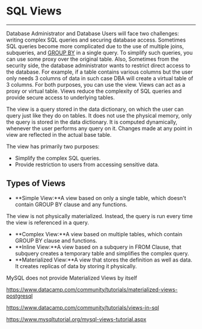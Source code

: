 # SQL Views

---

Database Administrator and Database Users will face two challenges: writing complex SQL queries and securing database access. Sometimes SQL queries become more complicated due to the use of multiple joins, subqueries, and [GROUP BY](https://www.datacamp.com/community/tutorials/group-by-having-clause-sql) in a single query. To simplify such queries, you can use some proxy over the original table. Also, Sometimes from the security side, the database administrator wants to restrict direct access to the database. For example, if a table contains various columns but the user only needs 3 columns of data in such case DBA will create a virtual table of 3 columns. For both purposes, you can use the view. Views can act as a proxy or virtual table. Views reduce the complexity of SQL queries and provide secure access to underlying tables.

The view is a query stored in the data dictionary, on which the user can query just like they do on tables. It does not use the physical memory, only the query is stored in the data dictionary. It is computed dynamically, whenever the user performs any query on it. Changes made at any point in view are reflected in the actual base table.

The view has primarily two purposes:

- Simplify the complex SQL queries.
- Provide restriction to users from accessing sensitive data.

## Types of Views

- **Simple View:**A view based on only a single table, which doesn't contain GROUP BY clause and any functions.

The view is not physically materialized. Instead, the query is run every time the view is referenced in a query.

- **Complex View:**A view based on multiple tables, which contain GROUP BY clause and functions.
- **Inline View:**A view based on a subquery in FROM Clause, that subquery creates a temporary table and simplifies the complex query.
- **Materialized View:**A view that stores the definition as well as data. It creates replicas of data by storing it physically.

MySQL does not provide Materialized Views by itself

<https://www.datacamp.com/community/tutorials/materialized-views-postgresql>

<https://www.datacamp.com/community/tutorials/views-in-sql>

<https://www.mysqltutorial.org/mysql-views-tutorial.aspx>
